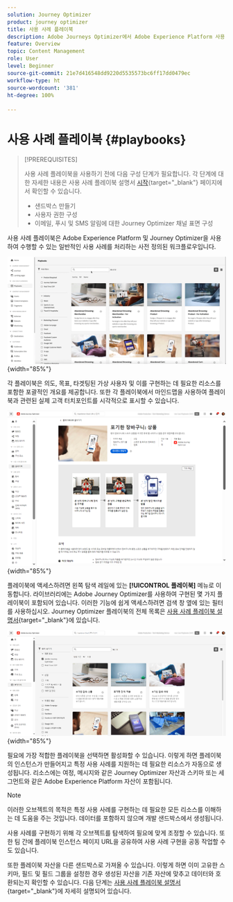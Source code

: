 ```yaml
---
solution: Journey Optimizer
product: journey optimizer
title: 사용 사례 플레이북
description: Adobe Journeys Optimizer에서 Adobe Experience Platform 사용 사례 플레이북을 활용하는 방법에 대해 알아봅니다.
feature: Overview
topic: Content Management
role: User
level: Beginner
source-git-commit: 21e7d416548dd9220d5535573bc6ff17dd0479ec
workflow-type: ht
source-wordcount: '381'
ht-degree: 100%

---
```


# 사용 사례 플레이북 {#playbooks}

>[!PREREQUISITES]
>
>사용 사례 플레이북을 사용하기 전에 다음 구성 단계가 필요합니다. 각 단계에 대한 자세한 내용은 사용 사례 플레이북 설명서 [시작](https://experienceleague.adobe.com/docs/experience-platform/use-case-playbooks/playbooks/get-started.html?lang=ko){target="_blank"} 페이지에서 확인할 수 있습니다.
>
>* 샌드박스 만들기
>* 사용자 권한 구성
>* 이메일, 푸시 및 SMS 알림에 대한 Journey Optimizer 채널 표면 구성

사용 사례 플레이북은 Adobe Experience Platform 및 Journey Optimizer을 사용하여 수행할 수 있는 일반적인 사용 사례를 처리하는 사전 정의된 워크플로우입니다.

![사용 사례 플레이북을 보여 주는 애니메이션 이미지](../rn/assets/do-not-localize/playbooks.gif){width="85%"}

각 플레이북은 의도, 목표, 타겟팅된 가상 사용자 및 이를 구현하는 데 필요한 리소스를 포함한 포괄적인 개요를 제공합니다. 또한 각 플레이북에서 마인드맵을 사용하여 플레이북과 관련된 실제 고객 터치포인트를 시각적으로 표시할 수 있습니다.

![플레이북 검색 보기에 표시된 포기한 장바구니 플레이북](assets/playbooks-detail.png){width="85%"}

플레이북에 액세스하려면 왼쪽 탐색 레일에 있는 **[!UICONTROL 플레이북]** 메뉴로 이동합니다. 라이브러리에는 Adobe Journey Optimizer를 사용하여 구현된 몇 가지 플레이북이 포함되어 있습니다. 이러한 기능에 쉽게 액세스하려면 검색 창 옆에 있는 필터를 사용하십시오. Journey Optimizer 플레이북의 전체 목록은 [사용 사례 플레이북 설명서](https://experienceleague.adobe.com/docs/experience-platform/use-case-playbooks/playbooks/playbooks-list.html?lang=ko){target="_blank"}에 있습니다.

![필터 창이 열린 플레이북 목록](assets/playbooks-filter.png){width="85%"}

필요에 가장 적합한 플레이북을 선택하면 활성화할 수 있습니다. 이렇게 하면 플레이북의 인스턴스가 만들어지고 특정 사용 사례를 지원하는 데 필요한 리소스가 자동으로 생성됩니다. 리소스에는 여정, 메시지와 같은 Journey Optimizer 자산과 스키마 또는 세그먼트와 같은 Adobe Experience Platform 자산이 포함됩니다.

>[!NOTE]
>
>이러한 오브젝트의 목적은 특정 사용 사례를 구현하는 데 필요한 모든 리소스를 이해하는 데 도움을 주는 것입니다. 데이터를 포함하지 않으며 개발 샌드박스에서 생성됩니다. 

사용 사례를 구현하기 위해 각 오브젝트를 탐색하여 필요에 맞게 조정할 수 있습니다. 또한 팀 간에 플레이북 인스턴스 페이지 URL을 공유하여 사용 사례 구현을 공동 작업할 수도 있습니다.

또한 플레이북 자산을 다른 샌드박스로 가져올 수 있습니다. 이렇게 하면 이미 고유한 스키마, 필드 및 필드 그룹을 설정한 경우 생성된 자산을 기존 자산에 맞추고 데이터와 호환되는지 확인할 수 있습니다. 다음 단계는 [사용 사례 플레이북 설명서](https://experienceleague.adobe.com/docs/experience-platform/use-case-playbooks/playbooks/data-awareness.html?lang=ko){target="_blank"}에 자세히 설명되어 있습니다.
